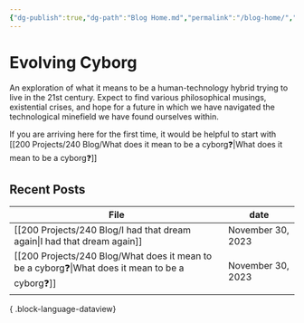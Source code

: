 ```yaml
---
{"dg-publish":true,"dg-path":"Blog Home.md","permalink":"/blog-home/","tags":["gardenEntry"]}
---
```


# Evolving Cyborg

An exploration of what it means to be a human-technology hybrid trying to live in the 21st century. Expect to find various philosophical musings, existential crises, and hope for a future in which we have navigated the technological minefield we have found ourselves within.

If you are arriving here for the first time, it would be helpful to start with [[200 Projects/240 Blog/What does it mean to be a cyborg❓\|What does it mean to be a cyborg❓]]

## Recent Posts

| File                                                                                              | date              |
| ------------------------------------------------------------------------------------------------- | ----------------- |
| [[200 Projects/240 Blog/I had that dream again\|I had that dream again]]                       | November 30, 2023 |
| [[200 Projects/240 Blog/What does it mean to be a cyborg❓\|What does it mean to be a cyborg❓]] | November 30, 2023 |

{ .block-language-dataview}
